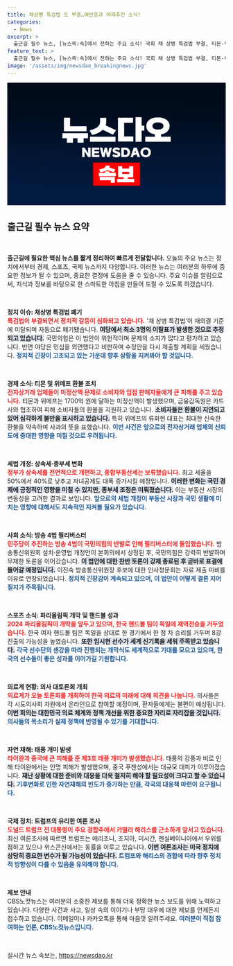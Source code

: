 ```yaml
---
title: 채상병 특검법 또 부결…여반응과 야재추진 소식!
categories:
  - News
excerpt: >
  출근길 필수 뉴스, [뉴스쏙:속]에서 전하는 주요 소식! 국회 채 상병 특검법 부결, 티몬-위메프 환불 소동, 세법 개편, 파리올림픽 개막까지, 뜨거운 이슈를 속전속결로 만나보세요!
feature_text: >
  출근길 필수 뉴스, [뉴스쏙:속]에서 전하는 주요 소식! 국회 채 상병 특검법 부결, 티몬-위메프 환불 소동, 세법 개편, 파리올림픽 개막까지, 뜨거운 이슈를 속전속결로 만나보세요!
image: '/assets/img/newsdao_breakingnews.jpg'
---
```


<p><img src="/assets/img/newsdao_breakingnews.jpg" alt="pcversion 속보" /></p>

<h2 data-ke-size="size26">출근길 필수 뉴스 요약</h2>

<p data-ke-size="size16">&nbsp;</p>

<p><strong>출근길에 필요한 핵심 뉴스를 짧게 정리하여 빠르게 전달합니다.</strong>  오늘의 주요 뉴스는 정치에서부터 경제, 스포츠, 국제 뉴스까지 다양합니다. 이러한 뉴스는 여러분의 하루에 중요한 정보가 될 수 있으며, 중요한 결정에 도움을 줄 수 있습니다. 주요 이슈를 알림으로써, 지식과 정보를 바탕으로 한 스마트한 아침을 만들어 드릴 수 있도록 하겠습니다.</p>

<p data-ke-size="size16">&nbsp;</p>

<p><strong>정치 이슈: 채상병 특검법 폐기</strong><br />
<b><span style="color: #ee2323;">특검법이 부결되면서 정치적 갈등이 심화되고 있습니다.</span></b>  '채 상병 특검법'이 재의결 기준에 미달되며 자동으로 폐기됐습니다. <b><span style="background-color: #21538527;">여당에서 최소 3명의 이탈표가 발생한 것으로 추정되고 있습니다.</span></b> 국민의힘은 이 법안이 위헌적이며 문제의 소지가 많다고 평가하고 있습니다. 반면 야당은 민심을 외면했다고 비판하며 수정안을 다시 제출할 계획을 세웠습니다. <b><span style="color: #1a5490;">정치적 긴장이 고조되고 있는 가운데 향후 상황을 지켜봐야 할 것입니다.</span></b></p>

<p data-ke-size="size16">&nbsp;</p>

<p><strong>경제 소식: 티몬 및 위메프 환불 조치</strong><br />
<b><span style="color: #ee2323;">전자상거래 업체들이 미정산액 문제로 소비자와 입점 판매자들에게 큰 피해를 주고 있습니다.</span></b>  티몬과 위메프는 1700억 원에 달하는 미정산액이 발생했으며, 금융감독원은 카드사와 협조하여 피해 소비자들의 환불을 지원하고 있습니다. <b><span style="background-color: #21538527;">소비자들은 환불이 지연되고 있어 심각하게 불만을 표시하고 있습니다.</span></b> 특히 위메프의 류화현 대표는 최대한 신속한 환불을 약속하며 사과의 뜻을 표했습니다. <b><span style="color: #1a5490;">이번 사건은 앞으로의 전자상거래 업체의 신뢰도에 중대한 영향을 미칠 것으로 우려됩니다.</span></b></p>

<p data-ke-size="size16">&nbsp;</p>

<p><strong>세법 개정: 상속세·종부세 변화</strong><br />
<b><span style="color: #ee2323;">정부가 상속세를 전면적으로 개편하고, 종합부동산세는 보류했습니다.</span></b>  최고 세율을 50%에서 40%로 낮추고 자녀공제도 대폭 증가시킬 예정입니다. <b><span style="background-color: #21538527;">이러한 변화는 국민 경제에 긍정적인 영향을 미칠 수 있지만, 종부세 조정은 미뤄졌습니다.</span></b> 이는 부동산 시장의 변동성을 고려한 결과로 보입니다. <b><span style="color: #1a5490;">앞으로의 세법 개정이 부동산 시장과 국민 생활에 미치는 영향에 대해서도 지속적인 지켜볼 필요가 있습니다.</span></b></p>

<p data-ke-size="size16">&nbsp;</p>

<p><strong>사회 소식: 방송 4법 필리버스터</strong><br />
<b><span style="color: #ee2323;">민주당이 추진하는 방송 4법이 국민의힘의 반발로 인해 필리버스터에 돌입했습니다.</span></b>  방송통신위원회 설치·운영법 개정안이 본회의에서 상정된 후, 국민의힘은 강력히 반발하며 무제한 토론을 이어갔습니다. <b><span style="background-color: #21538527;">이 법안에 대한 찬반 토론이 강제 종료된 후 곧바로 표결에 들어갈 예정입니다.</span></b> 이진숙 방송통신위원장 후보에 대한 인사청문회는 자료 제출 미비를 이유로 연장되었습니다. <b><span style="color: #1a5490;">정치적 긴장감이 계속되고 있으며, 이 법안이 어떻게 결론 지어질지가 주목됩니다.</span></b></p>

<p data-ke-size="size16">&nbsp;</p>

<p><strong>스포츠 소식: 파리올림픽 개막 및 핸드볼 성과</strong><br />
<b><span style="color: #ee2323;">2024 파리올림픽이 개막을 앞두고 있으며, 한국 핸드볼 팀이 독일에 재역전승을 거두었습니다.</span></b>  한국 여자 핸드볼 팀은 독일을 상대로 한 경기에서 한 점 차 승리를 거두며 8강 진출의 가능성을 높였습니다. <b><span style="background-color: #21538527;">또한 임시현 선수가 세계 신기록을 세워 주목받고 있습니다.</span></b> <b><span style="color: #1a5490;">각국 선수단의 센강을 따라 진행되는 개막식도 세계적으로 기대를 모으고 있으며, 한국의 선수들이 좋은 성과를 이어가길 기원합니다.</span></b></p>

<p data-ke-size="size16">&nbsp;</p>

<p><strong>의료계 현황: 의사 대토론회 개최</strong><br />
<b><span style="color: #ee2323;">의료계가 오늘 토론회를 개최하여 한국 의료의 미래에 대해 의견을 나눕니다.</span></b>  의사들은 각 시도의사회 차원에서 온라인으로 참여할 예정이며, 환자들에게는 불편이 예상됩니다. <b><span style="background-color: #21538527;">이번 회의는 대한민국 의료 체계와 정책 개선을 위한 중요한 자리로 자리잡을 것입니다.</span></b> <b><span style="color: #1a5490;">의사들의 목소리가 실제 정책에 반영될 수 있기를 기대합니다.</span></b></p>

<p data-ke-size="size16">&nbsp;</p>

<p><strong>자연 재해: 태풍 개미 발생</strong><br />
<b><span style="color: #ee2323;">타이완과 중국에 큰 피해를 준 제3호 태풍 개미가 발생했습니다.</span></b>  태풍의 강풍과 비로 인해 타이완에서는 인명 피해가 발생했으며, 중국 푸젠성에서는 대규모 대피가 이루어졌습니다. <b><span style="background-color: #21538527;">재난 상황에 대한 준비와 대응을 더욱 철저히 해야 할 필요성이 크다고 할 수 있습니다.</span></b> <b><span style="color: #1a5490;">기후변화로 인한 자연재해의 빈도가 증가하는 만큼, 각국의 대응책 마련이 요구됩니다.</span></b></p>

<p data-ke-size="size16">&nbsp;</p>

<p><strong>국제 정치: 트럼프의 유리한 여론 조사</strong><br />
<b><span style="color: #ee2323;">도널드 트럼프 전 대통령이 주요 경합주에서 카멀라 해리스를 근소하게 앞서고 있습니다.</span></b>  최신 여론조사에 따르면 트럼프는 애리조나, 조지아, 미시간, 펜실베이니아에서 우위를 점하고 있으나 위스콘신에서는 동률을 이루고 있습니다. <b><span style="background-color: #21538527;">이번 여론조사는 미국 정치에 상당히 중요한 변수가 될 가능성이 있습니다.</span></b> <b><span style="color: #1a5490;">트럼프와 해리스의 경합에 따라 향후 정치적 방향성이 다를 수 있음을 유의해야 합니다.</span></b></p>

<p data-ke-size="size16">&nbsp;</p>

<p><strong>제보 안내</strong><br />
CBS노컷뉴스는 여러분의 소중한 제보를 통해 더욱 정확한 뉴스 보도를 위해 노력하고 있습니다. 다양한 사건과 사고, 일상 속의 이야기나 부당 대우에 대한 제보를 언제든지 접수하고 있습니다. 이메일이나 카카오톡을 통해 마음껏 알려주세요. <b><span style="color: #1a5490;">여러분이 직접 참여하는 언론, CBS노컷뉴스입니다.</span></b></p>

<p data-ke-size="size16">&nbsp;</p>
실시간 뉴스 속보는, <a href="https://newsdao.kr" rel="dofollow">https://newsdao.kr</a>


